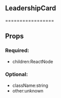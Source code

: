 
## LeadershipCard
=================
## Props


### Required:
 - children:ReactNode

### Optional:
 - className:string
 - other:unknown